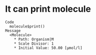 # It can print molecule

    Code
      molecule$print()
    Message
      <Molecule>
        * Path: Organism|M
        * Scale Divisor: 1
        * Initial Value: 50.00 [µmol/l]

